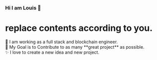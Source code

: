 ### Hi I am Louis 👋

<!--
**minionstar/minionstar** is a ✨ _special_ ✨ repository because its `README.md` (this file) appears on your GitHub profile.

Here are some ideas to get you started:

- 🔭 I’m currently working on ...
- 🌱 I’m currently learning ...
- 👯 I’m looking to collaborate on ...
- 🤔 I’m looking for help with ...
- 💬 Ask me about ...
- 📫 How to reach me: ...
- 😄 Pronouns: ...
- ⚡ Fun fact: ...
-->
# replace contents according to you.
<table>
  <tr>
    🌱 I am working as a full stack and blockchain engineer.</br>
    🎯 My Goal is to Contribute to as many **great project** as possible.</br>
    ✨ I love to create a new idea and new project.</br>
  </tr>
</table>


